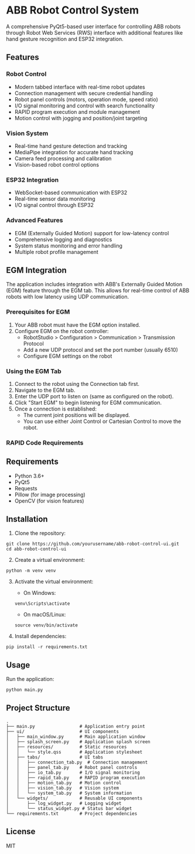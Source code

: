 # ABB Robot Control System

A comprehensive PyQt5-based user interface for controlling ABB robots through Robot Web Services (RWS) interface with additional features like hand gesture recognition and ESP32 integration.

## Features

### Robot Control
- Modern tabbed interface with real-time robot updates
- Connection management with secure credential handling
- Robot panel controls (motors, operation mode, speed ratio)
- I/O signal monitoring and control with search functionality
- RAPID program execution and module management
- Motion control with jogging and position/joint targeting

### Vision System
- Real-time hand gesture detection and tracking
- MediaPipe integration for accurate hand tracking
- Camera feed processing and calibration
- Vision-based robot control options

### ESP32 Integration
- WebSocket-based communication with ESP32
- Real-time sensor data monitoring
- I/O signal control through ESP32

### Advanced Features
- EGM (Externally Guided Motion) support for low-latency control
- Comprehensive logging and diagnostics
- System status monitoring and error handling
- Multiple robot profile management

## EGM Integration

The application includes integration with ABB's Externally Guided Motion (EGM) feature through the EGM tab. This allows for real-time control of ABB robots with low latency using UDP communication.

### Prerequisites for EGM

1. Your ABB robot must have the EGM option installed.
2. Configure EGM on the robot controller:
   - RobotStudio > Configuration > Communication > Transmission Protocol
   - Add a new UDP protocol and set the port number (usually 6510)
   - Configure EGM settings on the robot

### Using the EGM Tab

1. Connect to the robot using the Connection tab first.
2. Navigate to the EGM tab.
3. Enter the UDP port to listen on (same as configured on the robot).
4. Click "Start EGM" to begin listening for EGM communication.
5. Once a connection is established:
   - The current joint positions will be displayed.
   - You can use either Joint Control or Cartesian Control to move the robot.
   
### RAPID Code Requirements

## Requirements

- Python 3.6+
- PyQt5
- Requests
- Pillow (for image processing)
- OpenCV (for vision features)

## Installation

1. Clone the repository:
```
git clone https://github.com/yourusername/abb-robot-control-ui.git
cd abb-robot-control-ui
```

2. Create a virtual environment:
```
python -m venv venv
```

3. Activate the virtual environment:
   - On Windows:
   ```
   venv\Scripts\activate
   ```
   - On macOS/Linux:
   ```
   source venv/bin/activate
   ```

4. Install dependencies:
```
pip install -r requirements.txt
```

## Usage

Run the application:
```
python main.py
```

## Project Structure

```
.
├── main.py                 # Application entry point
├── ui/                     # UI components
│   ├── main_window.py      # Main application window
│   ├── splash_screen.py    # Application splash screen
│   ├── resources/          # Static resources
│   │   └── style.qss       # Application stylesheet
│   ├── tabs/               # UI tabs
│   │   ├── connection_tab.py  # Connection management
│   │   ├── panel_tab.py    # Robot panel controls
│   │   ├── io_tab.py       # I/O signal monitoring
│   │   ├── rapid_tab.py    # RAPID program execution
│   │   ├── motion_tab.py   # Motion control
│   │   ├── vision_tab.py   # Vision system
│   │   └── system_tab.py   # System information
│   └── widgets/            # Reusable UI components
│       ├── log_widget.py   # Logging widget
│       └── status_widget.py # Status bar widget
└── requirements.txt        # Project dependencies
```

## License

MIT 
